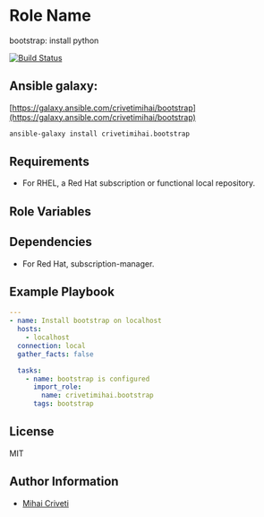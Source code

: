 Role Name
=========

bootstrap: install python

[![Build Status](https://travis-ci.org/cmihai-ansible/bootstrap.svg?branch=master)](https://travis-ci.org/cmihai-ansible/bootstrap)

Ansible galaxy:
---------------

[https://galaxy.ansible.com/crivetimihai/bootstrap](https://galaxy.ansible.com/crivetimihai/bootstrap)

```bash
ansible-galaxy install crivetimihai.bootstrap
```

Requirements
------------

- For RHEL, a Red Hat subscription or functional local repository.

Role Variables
--------------

Dependencies
------------

- For Red Hat, subscription-manager.

Example Playbook
----------------

```yaml
---
- name: Install bootstrap on localhost
  hosts:
    - localhost
  connection: local
  gather_facts: false

  tasks:
    - name: bootstrap is configured
      import_role:
        name: crivetimihai.bootstrap
      tags: bootstrap
```

License
-------

MIT

Author Information
------------------

- [Mihai Criveti](https://www.linkedin.com/in/crivetimihai/)
